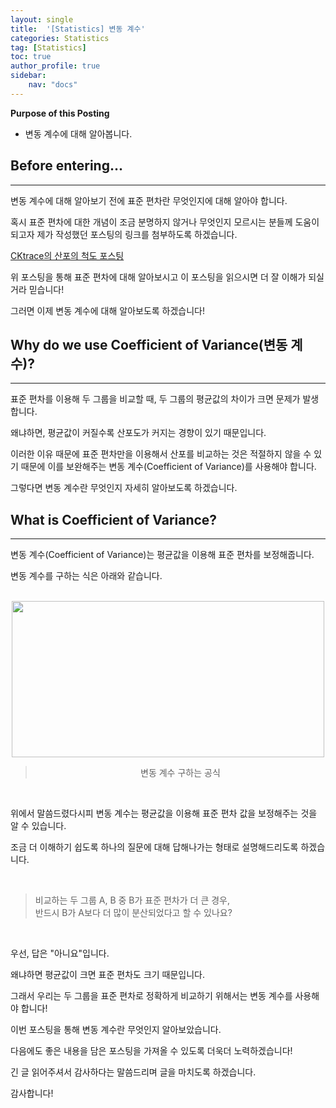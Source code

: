 ```yaml
---
layout: single
title:  '[Statistics] 변동 계수'
categories: Statistics
tag: [Statistics]
toc: true
author_profile: true
sidebar:
    nav: "docs"
---
```



**Purpose of this Posting**
- 변동 계수에 대해 알아봅니다.

## **Before entering...**

---

변동 계수에 대해 알아보기 전에 표준 편차란 무엇인지에 대해 알아야 합니다.

혹시 표준 편차에 대한 개념이 조금 분명하지 않거나 무엇인지 모르시는 분들께 도움이 되고자 제가 작성했던 포스팅의 링크를 첨부하도록 하겠습니다.


[CKtrace의 산포의 척도 포스팅](https://cktrace.github.io/statistics/2022-02-22-Dispersion/)

위 포스팅을 통해 표준 편차에 대해 알아보시고 이 포스팅을 읽으시면 더 잘 이해가 되실 거라 믿습니다!

그러면 이제 변동 계수에 대해 알아보도록 하겠습니다!

## **Why do we use Coefficient of Variance(변동 계수)?**

---

표준 편차를 이용해 두 그룹을 비교할 때, 두 그룹의 평균값의 차이가 크면 문제가 발생합니다.

왜냐하면, 평균값이 커질수록 산포도가 커지는 경향이 있기 때문입니다.

이러한 이유 때문에 표준 편차만을 이용해서 산포를 비교하는 것은 적절하지 않을 수 있기 때문에 이를 보완해주는 변동 계수(Coefficient of Variance)를 사용해야 합니다.

그렇다면 변동 계수란 무엇인지 자세히 알아보도록 하겠습니다.

## **What is Coefficient of Variance?**

---

변동 계수(Coefficient of Variance)는 평균값을 이용해 표준 편차를 보정해줍니다.

변동 계수를 구하는 식은 아래와 같습니다.

<br>

<center><img src="https://user-images.githubusercontent.com/97859215/206828124-ad3701c7-58dc-47b4-9168-e98e69d70284.png" width="500" height="250"></center>

> <center>변동 계수 구하는 공식</center>

<br>

위에서 말씀드렸다시피 변동 계수는 평균값을 이용해 표준 편차 값을 보정해주는 것을 알 수 있습니다.

조금 더 이해하기 쉽도록 하나의 질문에 대해 답해나가는 형태로 설명해드리도록 하겠습니다.

<br>

> 비교하는 두 그룹 A, B 중 B가 표준 편차가 더 큰 경우,  
> 반드시 B가 A보다 더 많이 분산되었다고 할 수 있나요?

<br>

우선, 답은 "아니요"입니다.

왜냐하면 평균값이 크면 표준 편차도 크기 때문입니다.

그래서 우리는 두 그룹을 표준 편차로 정확하게 비교하기 위해서는 변동 계수를 사용해야 합니다!

이번 포스팅을 통해 변동 계수란 무엇인지 알아보았습니다.

다음에도 좋은 내용을 담은 포스팅을 가져올 수 있도록 더욱더 노력하겠습니다!

긴 글 읽어주셔서 감사하다는 말씀드리며 글을 마치도록 하겠습니다.

감사합니다!